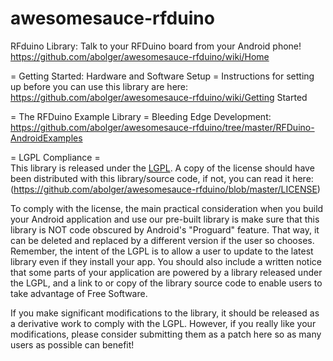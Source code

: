 awesomesauce-rfduino
====================

RFduino Library: Talk to your RFDuino board from your Android phone! 
  https://github.com/abolger/awesomesauce-rfduino/wiki/Home

= Getting Started: Hardware and Software Setup =
Instructions for setting up before you can use this library are here:
  https://github.com/abolger/awesomesauce-rfduino/wiki/Getting Started
 

= The RFDuino Example Library = 
Bleeding Edge Development: 
  https://github.com/abolger/awesomesauce-rfduino/tree/master/RFDuino-AndroidExamples
 
  

= LGPL Compliance =  
This library is released under the [LGPL](http://opensource.org/licenses/lgpl-2.1.php). A copy of the license should have been distributed with this library/source code, if not, you can read it here: (https://github.com/abolger/awesomesauce-rfduino/blob/master/LICENSE)


To comply with the license, the main practical consideration when you build your Android application and use our pre-built library is make sure that this library is NOT code obscured by Android's "Proguard" feature. That way, it can be deleted and replaced by a different version if the user so chooses.
Remember, the intent of the LGPL is to allow a user to update to the latest library even if they install your app. You should also include a written notice that some parts of your application are powered by a library released under the LGPL, and a link to or copy of the library source code to enable users to take advantage of Free Software.  

If you make significant modifications to the library, it should be released as a derivative work to comply with the LGPL. However, if you really like your modifications, please consider submitting them as a patch here so as many users as possible can benefit!
